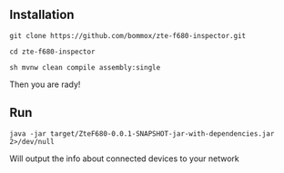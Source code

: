 ## Installation

```
git clone https://github.com/bommox/zte-f680-inspector.git
```
```
cd zte-f680-inspector
```
```
sh mvnw clean compile assembly:single
```

Then you are rady!

## Run

```
java -jar target/ZteF680-0.0.1-SNAPSHOT-jar-with-dependencies.jar 2>/dev/null
```

Will output the info about connected devices to your network

